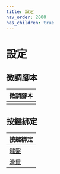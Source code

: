 ```yaml
---
title: 設定
nav_order: 2000
has_children: true
---
```



# 設定


## 微調腳本

| 微調腳本 |
| --- |
|  |


## 按鍵綁定

| 按鍵綁定 |
| --- |
| [鍵盤](https://samwhelp.github.io/note-about-ubuntu-gnome-shell/read/config/keybind.html) |
| [滑鼠](https://samwhelp.github.io/note-about-ubuntu-gnome-shell/read/config/mousebind.html) |
